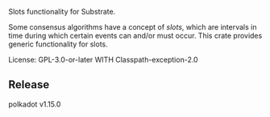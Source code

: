 Slots functionality for Substrate.

Some consensus algorithms have a concept of *slots*, which are intervals in
time during which certain events can and/or must occur.  This crate
provides generic functionality for slots.

License: GPL-3.0-or-later WITH Classpath-exception-2.0


## Release

polkadot v1.15.0
